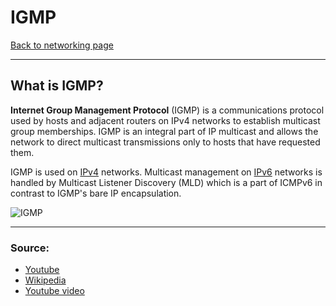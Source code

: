 # IGMP
[Back to networking page](./index.md)

---

## What is IGMP?
**Internet Group Management Protocol** (IGMP) is a communications protocol used by hosts and adjacent routers on IPv4 networks to establish multicast group memberships. IGMP is an integral part of IP multicast and allows the network to direct multicast transmissions only to hosts that have requested them.

IGMP is used on [IPv4](IPv4.md) networks. Multicast management on [IPv6](IPv6.md) networks is handled by Multicast Listener Discovery (MLD) which is a part of ICMPv6 in contrast to IGMP's bare IP encapsulation.

![IGMP](https://networklessons.com/wp-content/uploads/2018/02/multicast-igmp-proxy-example.png)

---

### Source:
- [Youtube](https://youtu.be/eBHwkyWgVaM)
- [Wikipedia](https://en.wikipedia.org/wiki/Internet_Group_Management_Protocol)
- [Youtube video](https://youtu.be/VfWbb3qB4c4)